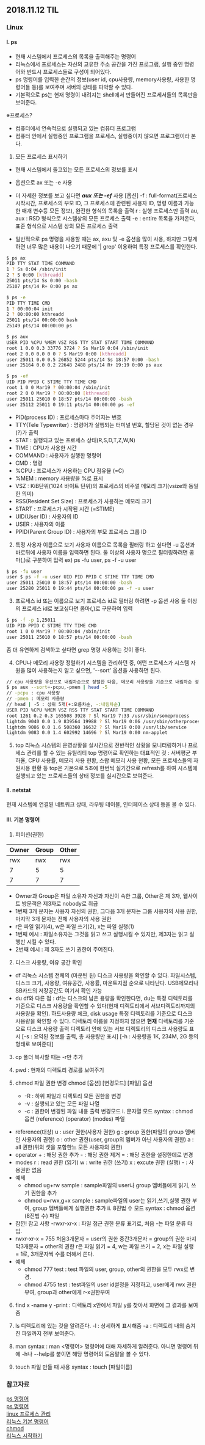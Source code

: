 
## 2018.11.12 TIL
### Linux
#### Ⅰ. ps
* 현재 시스템에서 프로세스의 목록을 출력해주는 명령어
* 리눅스에서 프로세스는 자신의 고유한 주소 공간을 가진 프로그램, 실행 중인 명령어와 반드시 프로세스들로 구성이 되어있다.
* ps 명령어를 입력한 순간의 정보(user id, cpu사용량, memory사용량, 사용한 명령어들 등)를 보여주며 서버의 상태를 파악할 수 있다.
* 기본적으로 ps는 현재 명령이 내려지는 shell에서 만들어진 프로세서들의 목록만을 보여준다.

※프로세스?
* 컴퓨터에서 연속적으로 실행되고 있는 컴퓨터 프로그램
* 컴퓨터 안에서 실행중인 프로그램을 프로세스, 실행중이지 않으면 프로그램이라 본다.

1. 모든 프로세스 표시하기
* 현재 시스템에서 돌고있는 모든 프로세스의 정보를 표시
* 옵션으로 ax 또는 -e 사용
* 더 자세한 정보를 보고 싶다면 ***aux 또는 -ef*** 사용
[옵션]
-f : full-format(프로세스 시작시간, 프로세스의 부모 ID, 그 프로세스에 관련된 사용자 ID, 명령 이름과 가능한 매개 변수등 모든 정보), 완전한 형식의 목록을 출력
r : 실행 프로세스만 출력
au, aux : RSD 형식으로 시스템상의 모든 프로세스 출력
-e : entire 목록을 가져온다, 표준 형식으로 시스템 상의 모든 프로세스 출력

* 일반적으로 ps 명령을 사용할 때는 ax, axu 및 -e 옵션을 많이 사용, 하지만 그렇게 하면 너무 많은 내용이 나오기 때문에 '| grep' 이용하여 특정 프로세스를 확인한다.


```bash
$ ps ax
PID TTY STAT TIME COMMAND
1 ? Ss 0:04 /sbin/init
2 ? S 0:00 [kthreadd]
25011 pts/14 Ss 0:00 -bash
25107 pts/14 R+ 0:00 ps ax

$ ps -e
PID TTY TIME CMD
1 ? 00:00:04 init
2 ? 00:00:00 kthreadd
25011 pts/14 00:00:00 bash
25149 pts/14 00:00:00 ps

$ ps aux
USER PID %CPU %MEM VSZ RSS TTY STAT START TIME COMMAND
root 1 0.0 0.3 33776 3724 ? Ss Mar19 0:04 /sbin/init
root 2 0.0 0.0 0 0 ? S Mar19 0:00 [kthreadd]
user 25011 0.0 0.5 26852 5244 pts/14 Ss 18:57 0:00 -bash
user 25164 0.0 0.2 22648 2488 pts/14 R+ 19:19 0:00 ps aux

$ ps -ef
UID PID PPID C STIME TTY TIME CMD
root 1 0 0 Mar19 ? 00:00:04 /sbin/init
root 2 0 0 Mar19 ? 00:00:00 [kthreadd]
user 25011 25010 0 18:57 pts/14 00:00:00 -bash
user 25112 25011 0 19:11 pts/14 00:00:00 ps -ef
```
* PID(process ID) : 프로세스마다 주어지는 번호
* TTY(Tele Typewriter) : 명령어가 실행되는 터미널 번호, 할당된 것이 없는 경우 (?)가 출력
* STAT : 실행되고 있는 프로세스 상태(R,S,D,T,Z,W,N)
* TIME : CPU가 사용한 시간
* COMMAND : 사용자가 실행한 명령어
* CMD : 명령
* %CPU : 프로세스가 사용하는 CPU 점유율 (=C)
* %MEM : memory 사용량을 %로 표시
* VSZ : KiB단위(1024 바이트 단위)의 프로세스의 비주얼 메모리 크기(vsize와 동일한 의미)
* RSS(Resident Set Size) : 프로세스가 사용하는 메모리 크기
* START : 프로세스가 시작된 시간 (=STIME)
* UID(User ID) : 사용자의 ID
* USER : 사용자의 이름
* PPID(Parent Group ID) : 사용자의 부모 프로세스 그룹 ID

2. 특정 사용자 이름으로 보기
사용자 이름으로 목록을 필터링 하고 싶다면 -u 옵션과 바로뒤에 사용자 이름을 입력하면 된다.
둘 이상의 사용자 명으로 필터링하려면 콤마(,)로 구분하여 입력
ex) ps -fu user, ps -f -u user
```bash
$ ps -fu user
user $ ps -f -u user UID PID PPID C STIME TTY TIME CMD
user 25011 25010 0 18:57 pts/14 00:00:00 -bash
user 25280 25011 0 19:44 pts/14 00:00:00 ps -f -u user
```
3. 프로세스 id 또는 이름으로 보기
프로세스 id로 필터링 하려면 -p 옵션 사용
둘 이상의 프로세스 id로 보고싶다면 콤마(,)로 구분하여 입력
```bash
$ ps -f -p 1,25011
UID PID PPID C STIME TTY TIME CMD
root 1 0 0 Mar19 ? 00:00:04 /sbin/init
user 25011 25010 0 18:57 pts/14 00:00:00 -bash
```
좀 더 유연하게 검색하고 싶다면 grep 명령 사용하는 것이 좋다.

4. CPU나 메모리 사용량 정렬하기
시스템을 관리하던 중, 어떤 프로세스가 시스템 자원을 많이 사용하는지 알고 싶으면, '--sort' 옵션을 사용하면 된다.

```bash
// cpu 사용량을 우선으로 내림차순으로 정렬한 다음, 메모리 사용량을 기준으로 내림차순 정렬하고 상위 5개 프로세스만 출력
$ ps aux --sort=-pcpu,-pmem | head -5
// -pcpu : cpu 사용량
// -pmem : 메모리 사용량
// head | -5 : 상위 5개(+:오름차순, -:내림차순)
USER PID %CPU %MEM VSZ RSS TTY STAT START TIME COMMAND
root 1261 0.2 0.3 165508 3928 ? Sl Mar19 7:33 /usr/sbin/someprocess
lightdm 9040 0.0 1.9 839564 19988 ? Sl Mar19 0:06 /usr/sbin/otherprocess root 9025 0.0 1.9 235720 19660 tty7 Ss+ Mar19 0:02 /usr/bin/process
lightdm 9086 0.0 1.6 508360 16632 ? Sl Mar19 0:00 /usr/lib/service
lightdm 9083 0.0 1.4 602992 14696 ? Sl Mar19 0:00 nm-applet
```

5. top
리눅스 시스템의 운영상황을 실시간으로 전반적인 상황을 모니터링하거나 프로세스 관리를 할 수 있는 유틸리티
top 명령어로 확인하는 대표적인 것 : 서버평균 부하율, CPU 사용률, 메모리 사용 현황, 스왑 메모리 사용 현황, 모든 프로세스들의 자원사용 현황 등
top은 기본으로 5초에 한번씩 실기간으로 refresh를 하여 시스템에 실행되고 있는 프로세스들의 상태 정보를 실시간으로 보여준다.

#### Ⅱ. netstat
현재 시스템에 연결된 네트워크 상태, 라우팅 테이블, 인터페이스 상태 등을 볼 수 있다.

#### Ⅲ. 기본 명령어
1. 퍼미션(권한)

| Owner | Group | Other |
| ----- | ----- | ----- |
| rwx | rwx | rwx |
| 7 | 5 | 5 |
| 7 | 7 | 7 |
* Owner과 Group은 파일 소유자 자신과 자신이 속한 그룹, Other은 제 3자, 웹사이트 방문객은 제3자로 nobody로 취급
* 1번째 3개 문자는 사용자 자신의 권한, 그다음 3개 문자는 그룹 사용자의 사용 권한, 마지막 3개 문자는 전체 사용자의 사용 권한
* r은 파일 읽기(4), w은 파일 쓰기(2), x는 파일 실행(1)
* 1번째 예시 : 파일소유자는 그것을 읽고 쓰고 실행시킬 수 있지만, 제3자는 읽고 실행만 시킬 수 있다.
* 2번째 예시 : 제 3자도 쓰기 권한이 주어진다.

2. 디스크 사용량, 여유 공간 확인
* df
리눅스 시스템 전체의 (마운틴 된) 디스크 사용량을 확인할 수 있다.
파일시스템, 디스크 크기, 사용량, 여유공간, 사용률, 마운트지점 순으로 나타난다.
USB메모리나 SB카드의 저장공간도 여기서 확인 가능
* du
df와 다른 점 : df는 디스크의 남은 용량을 확인한다면, du는 특정 디렉토리를 기준으로 디스크 사용량을 확인할 수 있다(현재 디렉토리에서 서브디렉토리까지의 사용량을 확인).
하드사용량 체크, disk usage
특정 디렉토리를 기준으로 디스크 사용량을 확인할 수 있다.
디렉토리 이름을 지정하지 않으면 **현재** 디렉토리를 기준으로 디스크 사용량 출력
디렉토리 안에 있는 서브 디렉토리의 디스크 사용량도 표시
[-s : 요약된 정보를 출력, 총 사용량만 표시]
[-h : 사용량을 1K, 234M, 2G 등의 형태로 보여준다]

3. cp
폴더 복사할 때는 -r만 추가

4. pwd : 현재의 디렉토리 경로를 보여주기

5. chmod
파일 권한 변경
chmod [옵션] [변경모드] [파일]
옵션
   - -R : 하위 파일과 디렉토리 모든 권한을 변경
   - -v : 실행되고 있는 모든 파일 나열
   - -c : 권한이 변경된 파일 내용 출력
변경모드
ⅰ. 문자열 모드
syntax : chmod 옵션 (reference) (operator) (modes) 파일
* reference(대상)
u : user 권한(사용자 권한)
g : group 권한(파일의 group 멤버인 사용자의 권한)
o : other 권한(user, group의 멤버가 아닌 사용자의 권한)
a : all 권한(위의 셋을 포함한느 모든 사용자의 권한)
* operator
\+ : 해당 권한 추가
\- : 해당 권한 제거
= : 해당 권한을 설정한데로 변경
* modes
r : read 권한 (읽기)
w : write 권한 (쓰기)
x : excute 권한 (실행)
\- : 사용권한 없음
* 예제
  - chmod ug+rw sample : sample파일의 user나 group 멤버들에게 읽기, 쓰기 권한을 추가
  - chmod u=rwx,g+x sample : sample파일의 user는 읽기,쓰기,실행 권한 부여, group 멤버들에게 실행권한 추가
ⅱ. 8진법 수 모드
syntax : chmod 옵션 (8진법 수) 파일
* 잠깐! 참고 사항
-rwxr-xr-x : 파일 접근 권한 분류 표기로, 처음 -는 파일 분류 타입.
* rwxr-xr-x = 755
처음3개문자 = user의 권한
중간3개문자 = group의 권한
마지막3개문자 = other의 권한
r은 파일 읽기 = 4, w는 파일 쓰기 = 2, x는 파일 실행 = 1로, 3개문자씩 수를 더해서 쓴다.
* 예제
  - chmod 777 test : test 파일의 user, group, other의 권한을 모두 rwx로 변경.
  - chmod 4755 test : test파일의 user id설정을 지정하고, user에게 rwx 권한 부여, group과 other에게 r-x권한부여

6. find x -name y -print : 디렉토리 x안에서 파일 y를 찾아서 화면에 그 결과를 보여줌

7. ls
디렉토리에 있는 것을 알려준다.
-l : 상세하게 표시해줌
-a : 디렉토리 내의 숨겨진 파일까지 전부 보여준다.

8. man
syntax : man <명령어>
명령어에 대해 자세하게 알려준다.
아니면 명령어 뒤에 -h나 --help를 붙이면 해당 명령어의 도움말을 볼 수 있다.

8. touch
파일 만들 때 사용
syntax : touch [파일이름]


### 참고자료
[ps 명령어](http://sisiblog.tistory.com/19)  
[ps 명령어](http://itstudyblog.tistory.com/395)  
[linux 프로세스 관리](https://www.aonenetworks.kr/official.php/home/info/1399)  
[리눅스 기본 명령어](https://www.mireene.com/webimg/linux_tip1.htm)  
[chmod](http://www.incodom.kr/Linux/%EA%B8%B0%EB%B3%B8%EB%AA%85%EB%A0%B9%EC%96%B4/chmod)    
[리눅스 시작하기](http://mrrootable.tistory.com/category/HOW%20TO%20HACK/Basics)  
